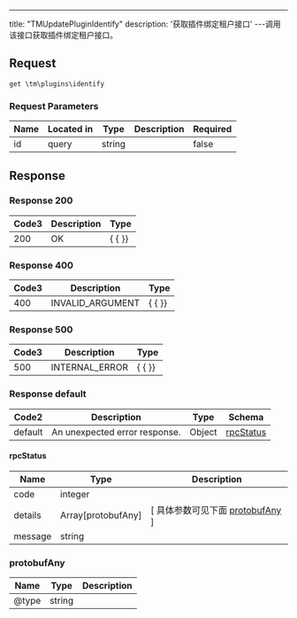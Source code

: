 ---
title: "TMUpdatePluginIdentify"
description: '获取插件绑定租户接口'
---调用该接口获取插件绑定租户接口。



## Request


```
get \tm\plugins\identify
```

###  Request Parameters

| Name | Located in | Type | Description |  Required |
| ---- | ---------- | ----------- | ----------- |  ---- |
| id | query | string |  |  false |

## Response

### Response  200
| Code3 | Description | Type | 
| ---- | ----------- | ------ | 
| 200 | OK | {   { }} |

### Response  400
| Code3 | Description | Type | 
| ---- | ----------- | ------ | 
| 400 | INVALID_ARGUMENT | {   { }} |

### Response  500
| Code3 | Description | Type | 
| ---- | ----------- | ------ | 
| 500 | INTERNAL_ERROR | {   { }} |

### Response  default 
| Code2 | Description | Type | Schema |
| ---- | ----------- | ------ | ------ |
| default | An unexpected error response. | Object | [rpcStatus](#rpcStatus) |

#### rpcStatus

| Name | Type | Description | 
| ---- | ---- | ----------- |     
| code | integer |  |          
| details | Array[protobufAny] |  [ 具体参数可见下面 [protobufAny](#protobufAny) ] |       
| message | string |  |   

### protobufAny
| Name | Type | Description | 
| ---- | ---- | ----------- |     
| @type | string |  |   



